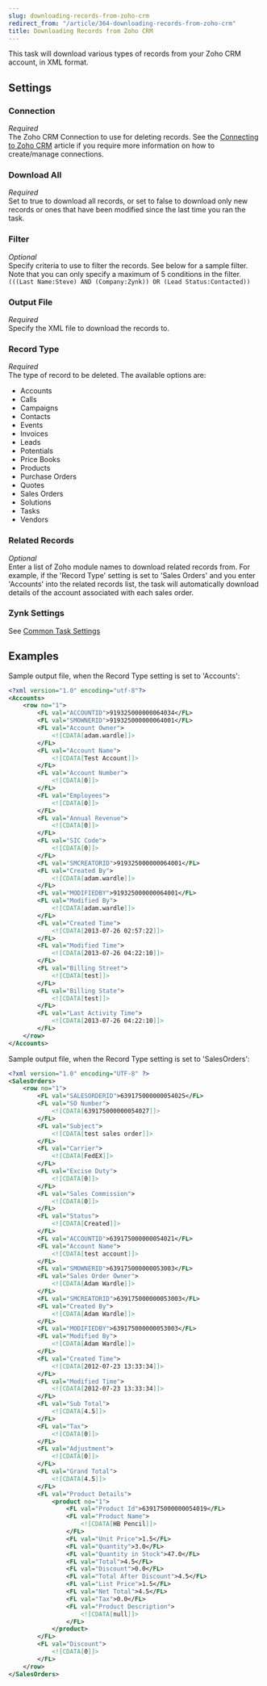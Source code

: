 ```yaml
---
slug: downloading-records-from-zoho-crm
redirect_from: "/article/364-downloading-records-from-zoho-crm"
title: Downloading Records from Zoho CRM
---
```

This task will download various types of records from your Zoho CRM account, in XML format.

## Settings
### Connection
_Required_  
The Zoho CRM Connection to use for deleting records.  See the [Connecting to Zoho CRM](connecting-to-zoho-crm) article if you require more information on how to create/manage connections.

### Download All
_Required_  
Set to true to download all records, or set to false to download only new records or ones that have been modified since the last time you ran the task.

### Filter
_Optional_  
Specify criteria to use to filter the records. See below for a sample filter. Note that you can only specify a maximum of 5 conditions in the filter.  `(((Last Name:Steve) AND (Company:Zynk)) OR (Lead Status:Contacted))`

### Output File
_Required_  
Specify the XML file to download the records to.

### Record Type
_Required_  
The type of record to be deleted. The available options are:	

 * Accounts
 * Calls
 * Campaigns
 * Contacts
 * Events
 * Invoices
 * Leads
 * Potentials
 * Price Books
 * Products
 * Purchase Orders
 * Quotes
 * Sales Orders
 * Solutions
 * Tasks
 * Vendors

### Related Records
_Optional_  
Enter a list of Zoho module names to download related records from. For example, if the 'Record Type' setting is set to 'Sales Orders' and you enter 'Accounts' into the related records list, the task will automatically download details of the account associated with each sales order.

### Zynk Settings
See [Common Task Settings](common-task-settings)

## Examples
Sample output file, when the Record Type setting is set to 'Accounts':

```xml
<?xml version="1.0" encoding="utf-8"?>
<Accounts>
    <row no="1">
        <FL val="ACCOUNTID">919325000000064034</FL>
        <FL val="SMOWNERID">919325000000064001</FL>
        <FL val="Account Owner">
            <![CDATA[adam.wardle]]>
        </FL>
        <FL val="Account Name">
            <![CDATA[Test Account]]>
        </FL>
        <FL val="Account Number">
            <![CDATA[0]]>
        </FL>
        <FL val="Employees">
            <![CDATA[0]]>
        </FL>
        <FL val="Annual Revenue">
            <![CDATA[0]]>
        </FL>
        <FL val="SIC Code">
            <![CDATA[0]]>
        </FL>
        <FL val="SMCREATORID">919325000000064001</FL>
        <FL val="Created By">
            <![CDATA[adam.wardle]]>
        </FL>
        <FL val="MODIFIEDBY">919325000000064001</FL>
        <FL val="Modified By">
            <![CDATA[adam.wardle]]>
        </FL>
        <FL val="Created Time">
            <![CDATA[2013-07-26 02:57:22]]>
        </FL>
        <FL val="Modified Time">
            <![CDATA[2013-07-26 04:22:10]]>
        </FL>
        <FL val="Billing Street">
            <![CDATA[test]]>
        </FL>
        <FL val="Billing State">
            <![CDATA[test]]>
        </FL>
        <FL val="Last Activity Time">
            <![CDATA[2013-07-26 04:22:10]]>
        </FL>
    </row>
</Accounts>
```

Sample output file, when the Record Type setting is set to 'SalesOrders':

```xml
<?xml version="1.0" encoding="UTF-8" ?>
<SalesOrders>
    <row no="1">
        <FL val="SALESORDERID">639175000000054025</FL>
        <FL val="SO Number">
            <![CDATA[639175000000054027]]>
        </FL>
        <FL val="Subject">
            <![CDATA[test sales order]]>
        </FL>
        <FL val="Carrier">
            <![CDATA[FedEX]]>
        </FL>
        <FL val="Excise Duty">
            <![CDATA[0]]>
        </FL>
        <FL val="Sales Commission">
            <![CDATA[0]]>
        </FL>
        <FL val="Status">
            <![CDATA[Created]]>
        </FL>
        <FL val="ACCOUNTID">639175000000054021</FL>
        <FL val="Account Name">
            <![CDATA[test account]]>
        </FL>
        <FL val="SMOWNERID">639175000000053003</FL>
        <FL val="Sales Order Owner">
            <![CDATA[Adam Wardle]]>
        </FL>
        <FL val="SMCREATORID">639175000000053003</FL>
        <FL val="Created By">
            <![CDATA[Adam Wardle]]>
        </FL>
        <FL val="MODIFIEDBY">639175000000053003</FL>
        <FL val="Modified By">
            <![CDATA[Adam Wardle]]>
        </FL>
        <FL val="Created Time">
            <![CDATA[2012-07-23 13:33:34]]>
        </FL>
        <FL val="Modified Time">
            <![CDATA[2012-07-23 13:33:34]]>
        </FL>
        <FL val="Sub Total">
            <![CDATA[4.5]]>
        </FL>
        <FL val="Tax">
            <![CDATA[0]]>
        </FL>
        <FL val="Adjustment">
            <![CDATA[0]]>
        </FL>
        <FL val="Grand Total">
            <![CDATA[4.5]]>
        </FL>
        <FL val="Product Details">
            <product no="1">
                <FL val="Product Id">639175000000054019</FL>
                <FL val="Product Name">
                    <![CDATA[HB Pencil]]>
                </FL>
                <FL val="Unit Price">1.5</FL>
                <FL val="Quantity">3.0</FL>
                <FL val="Quantity in Stock">47.0</FL>
                <FL val="Total">4.5</FL>
                <FL val="Discount">0.0</FL>
                <FL val="Total After Discount">4.5</FL>
                <FL val="List Price">1.5</FL>
                <FL val="Net Total">4.5</FL>
                <FL val="Tax">0.0</FL>
                <FL val="Product Description">
                    <![CDATA[null]]>
                </FL>
            </product>
        </FL>
        <FL val="Discount">
            <![CDATA[0]]>
        </FL>
    </row>
</SalesOrders>
```